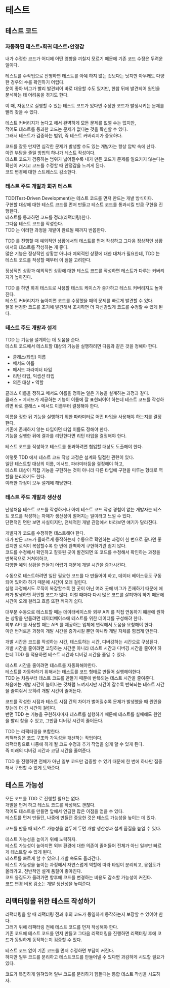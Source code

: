 # 테스트

## 테스트 코드

### 자동화된 테스트•회귀 테스트•안정감

내가 수정한 코드가 어디에 어떤 영향을 끼칠지 모르기 때문에 기존 코드 수정은 두려운 일이다.

테스트를 수작업으로 진행하면 테스트를 아예 하지 않는 것보다는 낫지만 아무래도 다양한 경우의 수를 확인하기 어렵다.  
운이 좋아 버그가 빨리 발견되어 바로 대응할 수도 있지만, 한참 뒤에 발견되어 원인을 분석하는 데 어려움을 겪기도 한다.

이 때, 자동으로 실행할 수 있는 테스트 코드가 있다면 수정한 코드가 발생시키는 문제를 빨리 찾을 수 있다.  

테스트 커버리지가 높다고 해서 완벽하게 모든 문제를 없앨 수는 없지만,  
적어도 테스트를 통과한 코드는 문제가 없다는 것을 확신할 수 있다.  
그래서 테스트가 검증하는 범위, 즉 테스트 커버리지가 중요하다.

코드를 잘못 만지면 심각한 문제가 발생할 수도 있는 개발자는 항상 압박 속에 산다.  
이런 부담을 줄일 방법의 하나가 테스트 작성이다.  
테스트 코드가 검증하는 범위가 넓어질수록 내가 만든 코드가 문제를 일으키지 않는다는 확신이 커지고 코드를 수정할 때 안정감을 느끼게 된다.  
코드 변경에 대한 스트레스도 감소한다.

### 테스트 주도 개발과 회귀 테스트

TDD(Test-Driven Development)는 테스트 코드를 먼저 만드는 개발 방식이다.  
구현할 대상에 대한 테스트 코드를 먼저 만들고 테스트 코드를 통과시킬 만큼 구현을 진행한다.  
테스트를 통과하면 코드를 정리(리팩터링)한다.  
그다음 테스트 코드를 작성한다.  
TDD 는 이러한 과정을 개발이 완료될 때까지 반봅한다.

TDD 를 진행할 때 예외적인 상황에서의 테스트를 먼저 작성하고 그다음 정상적인 상황에서의 테스트를 작성하는 게 좋다.  
많은 기능은 정상적인 상황뿐 아니라 예외적인 상황에 대한 대처가 필요한데, TDD 는 테스트 코드를 작성할 때부터 이 점을 고려한다.

정상적인 상황과 예외적인 상황에 대한 테스트 코드를 작성하면 테스트가 다루는 커버리지가 높아진다.  

TDD 를 하면 회귀 테스트로 사용할 테스트 케이스가 증가하고 테스트 커버리지도 높아진다.  
테스트 커버리지가 높아지면 코드를 수정했을 때의 문제를 빠르게 발견할 수 있다.  
잘못 변경한 코드를 조기에 발견해서 조치하면 더 자신감있게 코드를 수정할 수 있게 된다.

### 테스트 주도 개발과 설계

TDD 는 기능을 설계하는 데 도움을 준다.  
테스트 코드에서 테스트할 대상의 기능을 실행하려면 다음과 같은 것을 정해야 한다.

- 클래스(타입) 이름
- 메서드 이름
- 메서드 파라미터 타입
- 리턴 타입, 익셉션 타입
- 의존 대상 • 역할

클래스 이름을 정하고 메서드 이름을 정하는 일은 기능을 설계하는 과정과 같다.  
클래스 • 메서드가 제공하는 기능이 이름에 잘 표현되어야 하는데 테스트 코드를 작성하려면 바로 클래스 • 메서드 이름부터 결정해야 한다.  

이름을 정한 뒤 기능을 실행하기 위한 파라미터로 어떤 타입을 사용해야 하는지를 결정한다.  
기존에 존재하지 않는 타입이면 타입 이름도 정해야 한다.  
기능을 실행한 뒤에 결과를 리턴한다면 리턴 타입을 결정해야 한다.

테스트 코드를 작성하고 테스트를 통과하려면 협업할 대상도 도출해야 한다.  

이렇듯 TDD 에서 테스트 코드 작성 과정은 설계와 밀접한 관련이 있다.  
일단 테스트할 대상의 이름, 메서드, 파라미터등을 결정해야 하고,  
테스트 대상이 직접 기능을 구현하는 것이 아니라 다른 타입에 구현을 미루는 형태로 역할을 분리하기도 한다.  
이러한 과정이 모두 설계에 해당한다.

### 테스트 주도 개발과 생산성

난생처음 테스트 코드를 작성하거나 아예 테스트 코드 작성 경험이 없는 개발자는 테스트 코드를 작성하는 자체가 생산성이 떨어지는 일이라고 느낄 수 있다.  
단편적인 면만 보면 사실이지만, 전체적인 개발 관점에서 바라보면 얘기가 달라진다.

개발자가 코드를 수정하면 테스트해야 한다.  
내가 만든 코드가 올바르게 동작하는지 수동으로 확인하는 과정이 한 번으로 끝나면 좋겠지만 로직이 복잡할수록 한 번에 완벽하게 구현하기란 쉽지 않다.  
코드를 수정해서 확인하고 잘못된 곳이 발견되면 또 코드를 수정해서 확인하는 과정을 반복적으로 거쳐야하고,  
다양한 예외 상황을 만들기 어렵기 때문에 개발 시간을 증가시킨다.

수동으로 테스트하려면 일단 필요한 코드를 다 만들어야 하고, 데이터 베이스등도 구동되어 있어햐 하기 때문에 시간이 오래 걸린다.  
실행 과정에서도 로직이 복잡할수록 한 곳이 아닌 여러 곳에 버그가 존재하기 때문에 에러가 발생하면 확인할 코드가 많다.
이럴 때마다 다시 많은 코드를 살펴봐야 하기 때문에 시간이 오래 걸리고 흐름 또한 깨지기 쉽다.

대부분 수동으로 테스트할 때는 데이터베이스와 외부 API 를 직접 연동하기 떄문에 원하는 상황을 만들려면 데이터베이스에 테스트를 위한 데이터를 구성해햐 한다.  
회부 API 를 사용할 때는 API 를 제공하는 업체에 연락해서 도움을 요청해야 한다.  
이런 번거로운 과정이 개발 시간을 증가시킬 뿐만 아니라 개발 자체를 힘겹게 만든다.

개발 시간은 코드를 작성하는 시간, 테스트하는 시간, 디버깅하는 시간으로 구성된다.  
개발 시간을 줄이려면 코딩하는 시간뿐 아니라 테스트 시간과 디버깅 시간을 줄여야 하는데 TDD 를 적용하면 테스트 시간과 디버깅 시간을 줄일 수 있다.  

테스트 시간을 줄이려면 테스트를 자동화해야한다.  
테스트를 자동화하기 위해서는 테스트를 코드 형태로 만들어 실행해야한다.  
TDD 는 처음부터 테스트 코드를 만들기 때문에 반복되는 테스트 시간을 줄여준다.  
처음에는 개발 시간이 늘어나는 것처럼 느껴지지만 시간이 갈수록 반복되는 테스트 시간을 줄여줘서 오히려 개발 시간이 줄어든다.  

코드를 작성한 시점과 테스트 시점 간의 차이가 벌어질수록 문제가 발생했을 때 원인을 찾는데 더 긴 시간이 걸린다.  
반면 TDD 는 기능을 구현하자마자 테스트를 실행하기 때문에 테스트를 실패해도 원인을 빨리 찾을 수 있고, 그만큼 디버깅 시간이 줄어든다.

TDD 는 리팩터링을 포함한다.  
리팩터링은 코드 구조와 가독성을 개선하는 작업이다.  
리팩터링으로 나중에 하게 될 코드 수정과 추가 작업을 쉽게 할 수 있게 된다.  
즉 미래의 디버깅 시간과 코딩 시간을 줄여준다.

TDD 를 진행하면 전체가 아닌 일부 코드만 검증할 수 있기 때문에 한 번에 하나만 집중해서 구현할 수 있게 도와준다.

## 테스트 가능성

모든 코드를 TDD 로 진행할 필요는 없다.  
개발을 먼저 하고 테스트 코드를 작성해도 괜찮다.  
적어도 테스트를 만들면 앞에서 언급한 많은 이점을 얻을 수 있다.  
테스트를 먼저 만들던, 나중에 만들던 중요한 것은 테스트 가능성을 높이는 데 있다.

코드를 만들 때 테스트 가능성을 염두에 두면 개발 생산성과 설계 품질을 높일 수 있다.

테스트 가능성을 높이기 위해 노력하자.  
테스트 가능성이 높아지면 외부 환경에 대한 의존이 줄어들어 전체가 아닌 일부만 빠르게 테스트할 수 있게 된다.  
테스트를 빠르게 할 수 있으니 개발 속도도 올라간다.  
테스트 가능성을 높이는 과정에서 자연스럽게 역할에 따라 타입이 분리되고, 응집도가 올라가고, 전반적인 설계 품질이 좋아진다.  
코드 응집도가 올려가면 향후에 코드를 변경하는 비용도 감소할 가능성이 커진다.  
코드 변경 비용 감소는 개발 생산성을 높여준다.

## 리팩터링을 위한 테스트 작성하기

리팩터링을 할 때 리팩터링 전과 후의 코드가 동일하게 동작하는지 보장할 수 있어야 한다.  
그러기 위해 리팩터링 전에 테스트 코드를 먼저 작성해야 한다.  
기존 코드에 테스트 코드를 먼저 만들고 그다음 리팩터링을 진행하면 리팩터링 후에 코드가 동일하게 동작하는지 검증할 수 있다.

테스트 코드 없이 기존 코드를 먼저 수정하면 부담이 커진다.  
하지만 일부 코드를 분리하고 테스트코드를 만들어낼 수 있다면 과감하게 시도할 필요가 있다.

코드가 복잡하게 얽혀있어 일부 코드를 분리하기 힘들때는 통합 테스트 작성을 시도하자.